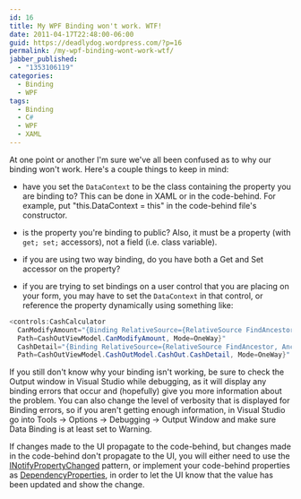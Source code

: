 ```yaml
---
id: 16
title: My WPF Binding won't work. WTF!
date: 2011-04-17T22:48:00-06:00
guid: https://deadlydog.wordpress.com/?p=16
permalink: /my-wpf-binding-wont-work-wtf/
jabber_published:
  - "1353106119"
categories:
  - Binding
  - WPF
tags:
  - Binding
  - C#
  - WPF
  - XAML
---
```


At one point or another I'm sure we've all been confused as to why our binding won't work. Here's a couple things to keep in mind:

- have you set the `DataContext` to be the class containing the property you are binding to? This can be done in XAML or in the code-behind. For example, put "this.DataContext = this" in the code-behind file's constructor.

- is the property you're binding to public? Also, it must be a property (with `get; set;` accessors), not a field (i.e. class variable).

- if you are using two way binding, do you have both a Get and Set accessor on the property?

- if you are trying to set bindings on a user control that you are placing on your form, you may have to set the `DataContext` in that control, or reference the property dynamically using something like:

```csharp
<controls:CashCalculator
  CanModifyAmount="{Binding RelativeSource={RelativeSource FindAncestor, AncestorType={x:Type src:WpfViewBase}},
  Path=CashOutViewModel.CanModifyAmount, Mode=OneWay}"
  CashDetail="{Binding RelativeSource={RelativeSource FindAncestor, AncestorType={x:Type src:WpfViewBase}},
  Path=CashOutViewModel.CashOutModel.CashOut.CashDetail, Mode=OneWay}" />
```

If you still don't know why your binding isn't working, be sure to check the Output window in Visual Studio while debugging, as it will display any binding errors that occur and (hopefully) give you more information about the problem. You can also change the level of verbosity that is displayed for Binding errors, so if you aren't getting enough information, in Visual Studio go into Tools -> Options -> Debugging -> Output Window and make sure Data Binding is at least set to Warning.

If changes made to the UI propagate to the code-behind, but changes made in the code-behind don't propagate to the UI, you will either need to use the [INotifyPropertyChanged](http://msdn.microsoft.com/en-us/library/system.componentmodel.inotifypropertychanged.aspx#Y228) pattern, or implement your code-behind properties as [DependencyProperties](http://msdn.microsoft.com/en-us/library/ms752914.aspx), in order to let the UI know that the value has been updated and show the change.
